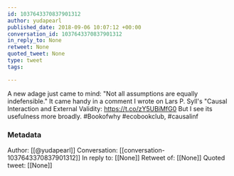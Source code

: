 ```yaml
---
id: 1037643370837901312
author: yudapearl
published_date: 2018-09-06 10:07:12 +00:00
conversation_id: 1037643370837901312
in_reply_to: None
retweet: None
quoted_tweet: None
type: tweet
tags:

---
```


A new adage just came to mind: "Not all assumptions are equally indefensible." It came handy in a comment I wrote on Lars P. Syll's "Causal Interaction and External Validity: https://t.co/zY5UBiMfG0  But I see its usefulness more broadly.
 #Bookofwhy #ecobookclub, #causalinf

### Metadata

Author: [[@yudapearl]]
Conversation: [[conversation-1037643370837901312]]
In reply to: [[None]]
Retweet of: [[None]]
Quoted tweet: [[None]]
